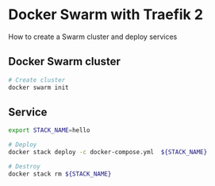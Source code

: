 # Docker Swarm with Traefik 2

How to create a Swarm cluster and deploy services

## Docker Swarm cluster

```bash
# Create cluster
docker swarm init
```

## Service

```bash
export STACK_NAME=hello

# Deploy
docker stack deploy -c docker-compose.yml  ${STACK_NAME}

# Destroy
docker stack rm ${STACK_NAME}
```
